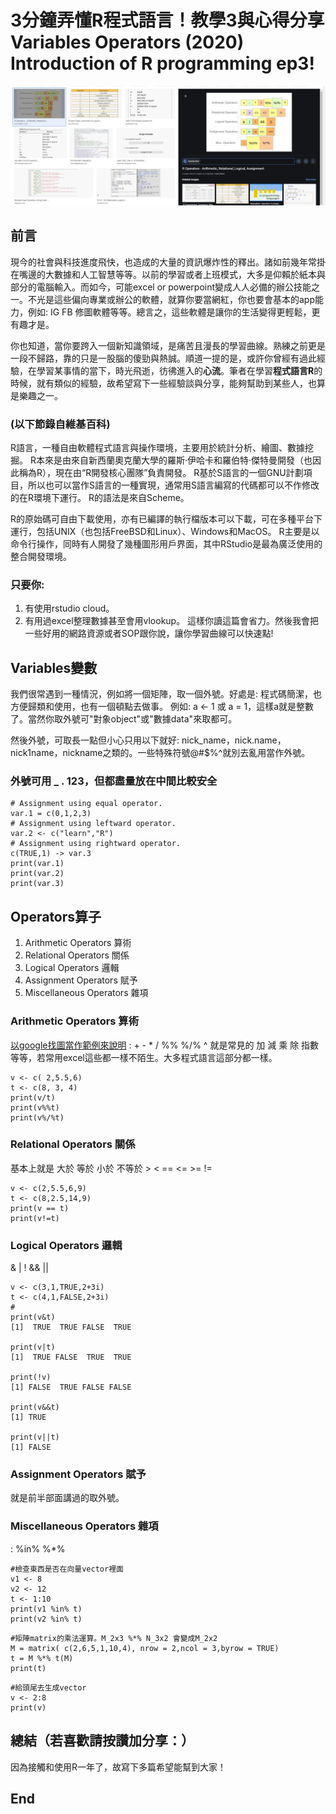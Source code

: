 # 3分鐘弄懂R程式語言！教學3與心得分享Variables Operators (2020) Introduction of R programming ep3!
![f1](https://github.com/HCH1/blog/blob/master/fig/r3.JPG)

## 前言
現今的社會與科技進度飛快，也造成的大量的資訊爆炸性的釋出。諸如前幾年常掛在嘴邊的大數據和人工智慧等等。以前的學習或者上班模式，大多是仰賴於紙本與部分的電腦輸入。而如今，可能excel or powerpoint變成人人必備的辦公技能之一。不光是這些偏向專業或辦公的軟體，就算你要當網紅，你也要會基本的app能力，例如: IG FB 修圖軟體等等。總言之，這些軟體是讓你的生活變得更輕鬆，更有趣才是。

你也知道，當你要跨入一個新知識領域，是痛苦且漫長的學習曲線。熟練之前更是一段不歸路，靠的只是一股腦的傻勁與熱誠。順道一提的是，或許你曾經有過此經驗，在學習某事情的當下，時光飛逝，彷彿進入的**心流**。筆者在學習**程式語言R**的時候，就有類似的經驗，故希望寫下一些經驗談與分享，能夠幫助到某些人，也算是樂趣之一。

### (以下節錄自維基百科)
R語言，一種自由軟體程式語言與操作環境，主要用於統計分析、繪圖、數據挖掘。 R本來是由來自新西蘭奧克蘭大學的羅斯·伊哈卡和羅伯特·傑特曼開發（也因此稱為R），現在由“R開發核心團隊”負責開發。 R基於S語言的一個GNU計劃項目，所以也可以當作S語言的一種實現，通常用S語言編寫的代碼都可以不作修改的在R環境下運行。 R的語法是來自Scheme。

R的原始碼可自由下載使用，亦有已編譯的執行檔版本可以下載，可在多種平台下運行，包括UNIX（也包括FreeBSD和Linux）、Windows和MacOS。 R主要是以命令行操作，同時有人開發了幾種圖形用戶界面，其中RStudio是最為廣泛使用的整合開發環境。

### 只要你:
1. 有使用rstudio cloud。
1. 有用過excel整理數據甚至會用vlookup。
這樣你讀這篇會省力。然後我會把一些好用的網路資源或者SOP跟你說，讓你學習曲線可以快速點!


## Variables變數
我們很常遇到一種情況，例如將一個矩陣，取一個外號。好處是: 程式碼簡潔，也方便歸類和使用，也有一個頓點去做事。
例如: a <- 1 或 a = 1，這樣a就是整數了。當然你取外號可"對象object"或"數據data"來取都可。

然後外號，可取長一點但小心只用以下就好: nick_name，nick.name，nick1name，nickname之類的。一些特殊符號@#$%^就別去亂用當作外號。

### 外號可用 _ . 123，但都盡量放在中間比較安全

```
# Assignment using equal operator.
var.1 = c(0,1,2,3)           
# Assignment using leftward operator.
var.2 <- c("learn","R")   
# Assignment using rightward operator.   
c(TRUE,1) -> var.3           
print(var.1)
print(var.2)
print(var.3)
```

## Operators算子
1. Arithmetic Operators 算術
1. Relational Operators 關係
1. Logical Operators 邏輯
1. Assignment Operators 賦予
1. Miscellaneous Operators 雜項

### Arithmetic Operators 算術
[以google找圖當作範例來說明](https://www.google.com/search?q=R+Variables+Operators&tbm=isch&ved=2ahUKEwj-yrybmbPpAhVFFnIKHfa2DsEQ2-cCegQIABAA&oq=R+Variables+Operators&gs_lcp=CgNpbWcQAzoECAAQHjoGCAAQCBAeOgQIABAYOgYIABAKEBhQoWNY9mRgwmhoAHAAeACAAT6IAXuSAQEymAEAoAEBqgELZ3dzLXdpei1pbWc&sclient=img&ei=USS9Xr7eKMWsyAP27bqIDA&bih=937&biw=1920#imgrc=9ZUHUT2N6Jwm1M)
: +  -  *  /  %%  %/%  ^ 就是常見的 加 減 乘 除 指數等等，若常用excel這些都一樣不陌生。大多程式語言這部分都一樣。

```
v <- c( 2,5.5,6)
t <- c(8, 3, 4)
print(v/t)
print(v%%t)
print(v%/%t)
```

### Relational Operators 關係
基本上就是 大於 等於 小於 不等於 >  <  ==  <=  >=  !=

```
v <- c(2,5.5,6,9)
t <- c(8,2.5,14,9)
print(v == t)
print(v!=t)
```

### Logical Operators 邏輯
&  |  !  &&  ||

```
v <- c(3,1,TRUE,2+3i)
t <- c(4,1,FALSE,2+3i)
#
print(v&t)
[1]  TRUE  TRUE FALSE  TRUE

print(v|t)
[1]  TRUE FALSE  TRUE  TRUE

print(!v)
[1] FALSE  TRUE FALSE FALSE

print(v&&t)
[1] TRUE

print(v||t)
[1] FALSE
```

### Assignment Operators 賦予
就是前半部面講過的取外號。

### Miscellaneous Operators 雜項
:  %in%  %*%

```
#檢查東西是否在向量vector裡面
v1 <- 8
v2 <- 12
t <- 1:10
print(v1 %in% t) 
print(v2 %in% t) 
```

```
#矩陣matrix的乘法運算。M_2x3 %*% N_3x2 會變成M_2x2
M = matrix( c(2,6,5,1,10,4), nrow = 2,ncol = 3,byrow = TRUE)
t = M %*% t(M)
print(t)
```

```
#給頭尾去生成vector
v <- 2:8
print(v)
```

## 總結（若喜歡請按讚加分享：）
因為接觸和使用R一年了，故寫下多篇希望能幫到大家！

## End
